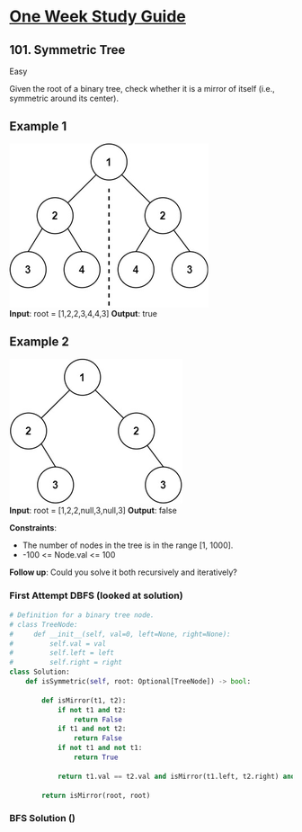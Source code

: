 # [One Week Study Guide](../readme.md)

## 101. Symmetric Tree

Easy

Given the root of a binary tree, check whether it is a mirror of itself (i.e., symmetric around its center).

## Example 1

![ex1](images/symtree1.jpg)  
**Input**: root = [1,2,2,3,4,4,3]
**Output**: true

## Example 2

![ex2](images/symtree2.jpg)  
**Input**: root = [1,2,2,null,3,null,3]
**Output**: false

**Constraints**:

- The number of nodes in the tree is in the range [1, 1000].
- -100 <= Node.val <= 100

**Follow up**: Could you solve it both recursively and iteratively?

### First Attempt DBFS (looked at solution)

```Python
# Definition for a binary tree node.
# class TreeNode:
#     def __init__(self, val=0, left=None, right=None):
#         self.val = val
#         self.left = left
#         self.right = right
class Solution:
    def isSymmetric(self, root: Optional[TreeNode]) -> bool:

        def isMirror(t1, t2):
            if not t1 and t2:
                return False
            if t1 and not t2:
                return False
            if not t1 and not t1:
                return True

            return t1.val == t2.val and isMirror(t1.left, t2.right) and isMirror(t1.right, t2.left)

        return isMirror(root, root)
```

### BFS Solution ()

```Python

```
